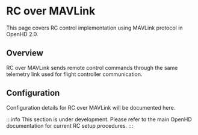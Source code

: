 # RC over MAVLink

This page covers RC control implementation using MAVLink protocol in OpenHD 2.0.

## Overview

RC over MAVLink sends remote control commands through the same telemetry link used for flight controller communication.

## Configuration

Configuration details for RC over MAVLink will be documented here.

:::info
This section is under development. Please refer to the main OpenHD documentation for current RC setup procedures.
:::